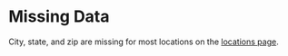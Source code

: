 # Missing Data

City, state, and zip are missing for most locations on the [locations page](http://italianpie.com/italianpie-locations.htm). 
